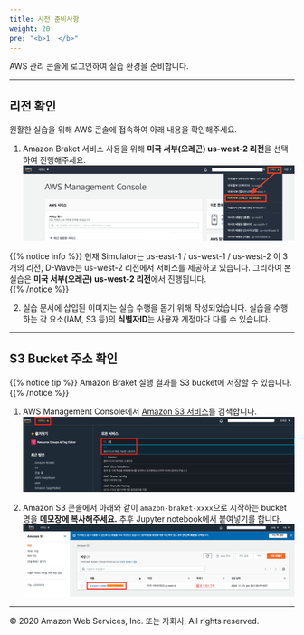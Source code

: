 ```yaml
---
title: 사전 준비사항
weight: 20
pre: "<b>1. </b>"
---
```


AWS 관리 콘솔에 로그인하여 실습 환경을 준비합니다.

---

## 리전 확인 
원활한 실습을 위해 AWS 콘솔에 접속하여 아래 내용을 확인해주세요.

1. Amazon Braket 서비스 사용을 위해 **미국 서부(오레곤) us-west-2 리전**을 선택하여 진행해주세요.
![select-region](./images/select-region.png)

{{% notice info %}}
현재 Simulator는 us-east-1 / us-west-1 / us-west-2 이 3 개의 리전, D-Wave는 us-west-2 리전에서 서비스를 제공하고 있습니다. 그리하여 본 실습은 **미국 서부(오레곤) us-west-2 리전**에서 진행됩니다.   
{{% /notice %}} 


2. 실습 문서에 삽입된 이미지는 실습 수행을 돕기 위해 작성되었습니다. 실습을 수행하는 각 요소(IAM, S3 등)의 **식별자ID**는 사용자 계정마다 다를 수 있습니다.
---

## S3 Bucket 주소 확인

{{% notice tip %}}
Amazon Braket 실행 결과를 S3 bucket에 저장할 수 있습니다.
{{% /notice %}}

1. AWS Management Console에서 [Amazon S3 서비스](https://s3.console.aws.amazon.com/s3/home)를 검색합니다.
![s3](./images/s3.png)

2. Amazon S3 콘솔에서 아래와 같이 `amazon-braket-xxxx`으로 시작하는 bucket 명을 **메모장에 복사해주세요.** 추후 Jupyter notebook에서 붙여넣기를 합니다.
![bucket-name](./images/bucket-name.png)

---

© 2020 Amazon Web Services, Inc. 또는 자회사, All rights reserved.
